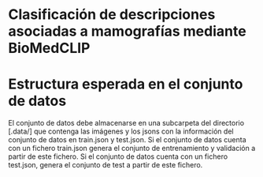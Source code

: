 # Clasificación de descripciones asociadas a mamografías mediante BioMedCLIP

# Estructura esperada en el conjunto de datos
El conjunto de datos debe almacenarse en una subcarpeta del directorio [.data/] que contenga las imágenes y los jsons con la información del conjunto de datos en train.json y test.json. Si el conjunto de datos cuenta con un fichero train.json genera el conjunto de entrenamiento y validación a partir de este fichero. Si el conjunto de datos cuenta con un fichero test.json, genera el conjunto de test a partir de este fichero.
